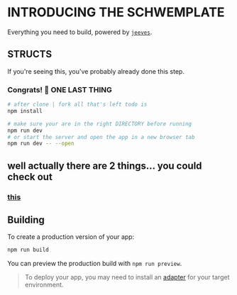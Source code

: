 # INTRODUCING THE SCHWEMPLATE

Everything you need to build, powered by [`jeeves`](https://247420.wavebinder.co.uk/random.png).

## STRUCTS

If you're seeing this, you've probably already done this step.

### Congrats! 🎉 ONE LAST THING

```bash
# after clone | fork all that's left todo is
npm install

# make sure your are in the right DIRECTORY before running 
npm run dev
# or start the server and open the app in a new browser tab
npm run dev -- --open
```
## well actually there are 2 things... you could check out 
### [this](threlte.xyz)

## Building

To create a production version of your app:

```bash
npm run build
```

You can preview the production build with `npm run preview`.

> To deploy your app, you may need to install an [adapter](https://kit.svelte.dev/docs/adapters) for your target environment.
